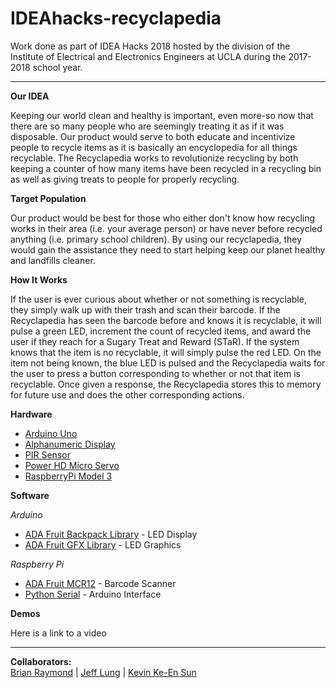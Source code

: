 
# IDEAhacks-recyclapedia

Work done as part of IDEA Hacks 2018 hosted by the division of the Institute of Electrical and Electronics Engineers at UCLA during the 2017-2018 school year.
****
**Our IDEA** 

Keeping our world clean and healthy is important, even more-so now that there are so many people who are seemingly treating it as if it was disposable. Our product would serve to both educate and incentivize people to recycle items as it is basically an encyclopedia for all things recyclable. The Recyclapedia works to revolutionize recycling by both keeping a counter of how many items have been recycled in a recycling bin as well as giving treats to people for properly recycling.

**Target Population**

Our product would be best for those who either don't know how recycling works in their area (i.e. your average person) or have never before recycled anything (i.e. primary school children). By using our recyclapedia, they would gain the assistance they need to start helping keep our planet healthy and landfills cleaner.

**How It Works**

If the user is ever curious about whether or not something is recyclable, they simply walk up with their trash and scan their barcode. If the Recyclapedia has seen the barcode before and knows it is recyclable, it will pulse a green LED, increment the count of recycled items, and award the user if they reach for a Sugary Treat and Reward (STaR). If the system knows that the item is no recyclable, it will simply pulse the red LED. On the item not being known, the blue LED is pulsed and the Recyclapedia waits for the user to press a button corresponding to whether or not that item is recyclable. Once given a response, the Recyclapedia stores this to memory for future use and does the other corresponding actions.

**Hardware**
* [Arduino Uno](https://www.adafruit.com/product/50)
* [Alphanumeric Display](https://www.adafruit.com/product/1907)
* [PIR Sensor](https://www.adafruit.com/product/189)
* [Power HD Micro Servo](https://www.pololu.com/product/1049)
* [RaspberryPi Model 3](https://www.adafruit.com/product/3055)

**Software**

*Arduino*
* [ADA Fruit Backpack Library](https://github.com/adafruit/Adafruit_LED_Backpack) - LED  Display
* [ADA Fruit GFX Library](https://github.com/adafruit/Adafruit-GFX-Library) - LED Graphics

*Raspberry Pi*
* [ADA Fruit MCR12](https://github.com/jacopo-j/mcr12_serial) - Barcode Scanner
* [Python Serial](https://pypi.python.org/pypi/pyserial) - Arduino Interface

**Demos**

Here is a link to a video

****
**Collaborators:**  
[Brian Raymond](https://github.com/il-dionigi) | [Jeff Lung](https://github.com/jlung20) | [Kevin Ke-En Sun](https://github.com/inherentlyMalicious)
